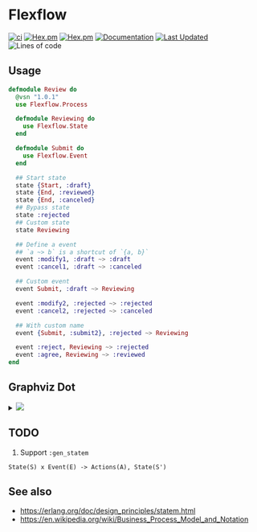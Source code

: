 # Flexflow

[![ci](https://github.com/clszzyh/flexflow/workflows/ci/badge.svg)](https://github.com/clszzyh/flexflow/actions)
[![Hex.pm](https://img.shields.io/hexpm/v/flexflow)](http://hex.pm/packages/flexflow)
[![Hex.pm](https://img.shields.io/hexpm/dt/flexflow)](http://hex.pm/packages/flexflow)
[![Documentation](https://img.shields.io/badge/hexdocs-latest-blue.svg)](https://hexdocs.pm/flexflow/readme.html)
[![Last Updated](https://img.shields.io/github/last-commit/clszzyh/flexflow.svg)](https://github.com/clszzyh/flexflow/commits/master)
![Lines of code](https://img.shields.io/tokei/lines/github/clszzyh/flexflow)

<!-- MDOC -->

## Usage

```elixir
defmodule Review do
  @vsn "1.0.1"
  use Flexflow.Process

  defmodule Reviewing do
    use Flexflow.State
  end

  defmodule Submit do
    use Flexflow.Event
  end

  ## Start state
  state {Start, :draft}
  state {End, :reviewed}
  state {End, :canceled}
  ## Bypass state
  state :rejected
  ## Custom state
  state Reviewing

  ## Define a event
  ## `a ~> b` is a shortcut of `{a, b}`
  event :modify1, :draft ~> :draft
  event :cancel1, :draft ~> :canceled

  ## Custom event
  event Submit, :draft ~> Reviewing

  event :modify2, :rejected ~> :rejected
  event :cancel2, :rejected ~> :canceled

  ## With custom name
  event {Submit, :submit2}, :rejected ~> Reviewing

  event :reject, Reviewing ~> :rejected
  event :agree, Reviewing ~> :reviewed
end
```

<!-- MDOC -->

## Graphviz Dot

<details>
<summary><img src="https://g.gravizo.com/source/review_mark?https%3A%2F%2Fraw.githubusercontent.com%2Fclszzyh%2Fflexflow%2Fmaster%2FREADME.md"></summary>

```dot
// review_mark
digraph review {
  size ="4,4";
  draft [label="draft",shape=doublecircle,color=".7 .3 1.0"];
  reviewed [label="reviewed",style=bold,shape=circle,color=red];
  canceled [label="canceled",shape=circle,color=red];
  rejected [label="rejected",shape=box];
  reviewing [label="reviewing",shape=box];
  draft -> draft [label="modify1"];
  draft -> canceled [label="cancel1"];
  draft -> reviewing [label="submit_draft"];
  rejected -> rejected [label="modify2"];
  rejected -> canceled [label="cancel2"];
  rejected -> reviewing [label="submit2"];
  reviewing -> rejected [label="reject"];
  reviewing -> reviewed [label="agree"];
}
// review_mark
```
</details>


## TODO

1. Support `:gen_statem`

```
State(S) x Event(E) -> Actions(A), State(S')
```

## See also

* https://erlang.org/doc/design_principles/statem.html
* https://en.wikipedia.org/wiki/Business_Process_Model_and_Notation
